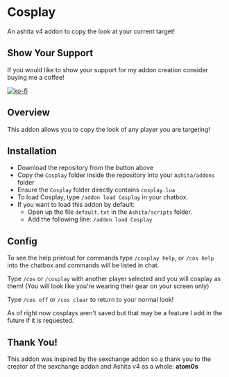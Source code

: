 # Cosplay

An ashita v4 addon to copy the look at your current target!

## Show Your Support ##
If you would like to show your support for my addon creation consider buying me a coffee! 

[![ko-fi](https://ko-fi.com/img/githubbutton_sm.svg)](https://ko-fi.com/A0A6JC40H)

## Overview

This addon allows you to copy the look of any player you are targeting!

## Installation
* Download the repository from the button above
* Copy the `Cosplay` folder inside the repository into your `Ashita/addons` folder
* Ensure the `Cosplay` folder directly contains `cosplay.lua`
* To load Cosplay, type `/addon load Cosplay` in your chatbox.
* If you want to load this addon by default:
    * Open up the file `default.txt` in the `Ashita/scripts` folder.
    * Add the following line: `/addon load Cosplay`

## Config

To see the help printout for commands type `/cosplay help`, or `/cos help` into the chatbox and commands will be listed in chat.

Type `/cos` or `/cosplay` with another player selected and you will cosplay as them! (You will look like you're wearing their gear on your screen only)

Type `/cos off` or `/cos clear` to return to your normal look!

As of right now cosplays aren't saved but that may be a feature I add in the future if it is requested.

## Thank You!

This addon was inspired by the sexchange addon so a thank you to the creator of the sexchange addon and Ashita v4 as a whole: **atom0s**
